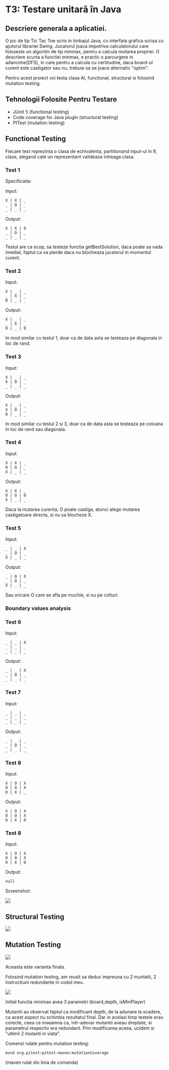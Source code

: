 # T3: Testare unitară în Java

## Descriere generala a aplicatiei.

O joc de tip Tic Tac Toe scris in limbajul Java,
cu interfata grafica scrisa cu ajutorul librariei
Swing.
Jucatorul joaca impotriva calculatorului care foloseste un algoritm de tip minmax,
pentru a calcula mutarea propriei.
O descriere scurta a functiei minmax, e practic o parcurgere in adancime(DFS), in care 
pentru a calcula cu certitudine, daca board-ul curent este castigator sau nu,
trebuie sa se joace alternativ "optim".

Pentru acest proiect voi testa clasa AI, functional, structural si folosind mutation testing.

## Tehnologii Folosite Pentru Testare

- JUnit 5 (functional testing)
- Code coverage for Java plugin (structural testing)
- PITest (mutation testing)

## Functional Testing

Fiecare test reprezinta o clasa de echivalenta, partitionand input-ul in 9, clase,
alegand cate un reprezentant valideaza intreaga clasa.

### Test 1

Specificatie: 

Input:
```
X | X | _
_ | O | _
_ | _ | _
```
Output:
```
X | X | O
_ | O | _
_ | _ | _

```

Testul are ca scop, sa testeze functia getBestSolution, daca poate
sa vada imediat, faptul ca va pierde daca nu blocheaza jucatorul in momentul curent.


### Test 2

Input:

```
X | _ | _
_ | X | _
O | _ | _
```

Output:

```
X | _ | _
_ | X | _
O | _ | O
```

In mod similar cu testul 1, doar ca de data asta se testeaza pe diagonala in loc de rand.

### Test 3

Input:

```
X | _ | _
X | O | _
_ | _ | _
```

Output:

```
X | _ | _
X | O | _
O | _ | _
```

In mod similar cu testul 2 si 3, doar ca de data asta se testeaza pe coloana in loc de rand sau diagonala.

### Test 4

Input:

```
X | X | _
O | O | _
X | _ | _
```

Output:
```
X | X | _
O | O | O
X | _ | _
```

Daca la mutarea curenta, O poate castiga, atunci alege mutarea castigatoare directa, si nu
sa blocheze X.

### Test 5

Input:

```
_ | _ | X
_ | O | _
X | _ | _
```

Output:
```
_ | O | X
_ | O | _
X | _ | _
```

Sau oricare O care se afla pe muchie, si nu pe colturi.

### Boundary values analysis

### Test 6

Input:

```
_ | _ | X
_ | _ | _
_ | _ | _
```

Output:
```
_ | _ | X
_ | O | _
_ | _ | _
```

### Test 7

Input:

```
_ | _ | _
_ | _ | _
_ | _ | _
```

Output:
```
_ | _ | _
_ | O | _
_ | _ | _
```

### Test 8

Input:

```
X | O | X
O | O | X
O | X | _
```

Output:
```
X | O | X
O | O | X
O | X | O
```

### Test 8

Input:

```
X | O | X
O | O | X
O | X | O
```

Output:
```
null
```

Screenshot:

![](screenshots/testare_functionala.png)

## Structural Testing

![](screenshots/testare_structurala.png)

## Mutation Testing

![](screenshots/mutation_testing.png)

Aceasta este varianta finala.

Folosind mutation testing, am reusit sa deduc impreuna
cu 2 muntatii, 2 instructiuni redundante in codul meu.

![](screenshots/mutation_testing_found_redundant_code.png)

Initial functia minimax avea 3 parametri (board,depth, isMinPlayer)

Mutantii au observat faptul ca modificant depth, de la adunare la scadere,
ca acest aspect nu schimba rezultatul final.
Dar in acelasi timp testele erau corecte, ceea ce inseamna ca,
intr-adevar mutantii aveau dreptate, si parametrul respectiv era redundant.
Prin modificarea aceea, ucidem si "ultimii 2 mutanti in viata".

Comenzi rulate pentru mutation testing:

```
mvnd org.pitest:pitest-maven:mutationCoverage
```
(maven rulat din linia de comanda)
